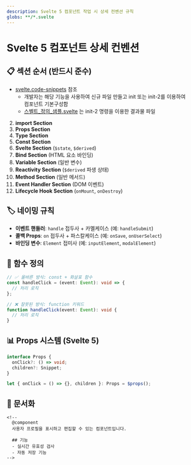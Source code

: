 ```yaml
---
description: Svelte 5 컴포넌트 작업 시 상세 컨벤션 규칙
globs: **/*.svelte
---
```


# Svelte 5 컴포넌트 상세 컨벤션

## 📋 섹션 순서 (반드시 준수)
- [svelte.code-snippets](.vscode/svelte.code-snippets) 참조
  - 개발자는 해당 기능을 사용하여 신규 파일 만들고 init 또는 init-2를 이용하여 컴포넌트 기본구성함
  - [스벨트_정의_샘플.svelte](.cursor/스벨트_정의_샘플.svelte) 는 init-2 명령을 이용한 결과물 파일


2. **import Section**
3. **Props Section** 
4. **Type Section**
5. **Const Section**
6. **Svelte Section** (`$state`, `$derived`)
7. **Bind Section** (HTML 요소 바인딩)
8. **Variable Section** (일반 변수)
9. **Reactivity Section** (`$derived` 파생 상태)
10. **Method Section** (일반 메서드)
11. **Event Handler Section** (DOM 이벤트)
12. **Lifecycle Hook Section** (`onMount`, `onDestroy`)

## 🏷️ 네이밍 규칙
- **이벤트 핸들러**: `handle` 접두사 + 카멜케이스 (예: `handleSubmit`)
- **콜백 Props**: `on` 접두사 + 파스칼케이스 (예: `onSave`, `onUserSelect`)
- **바인딩 변수**: `Element` 접미사 (예: `inputElement`, `modalElement`)

## 🔧 함수 정의
```typescript
// ✅ 올바른 방식: const + 화살표 함수
const handleClick = (event: Event): void => {
  // 처리 로직
};

// ❌ 잘못된 방식: function 키워드
function handleClick(event: Event): void {
  // 처리 로직
}
```

## 📊 Props 시스템 (Svelte 5)
```typescript
interface Props {
  onClick?: () => void;
  children?: Snippet;
}

let { onClick = () => {}, children }: Props = $props();
```


## 📝 문서화
```svelte
<!--
  @component
  사용자 프로필을 표시하고 편집할 수 있는 컴포넌트입니다.
  
  ## 기능
  - 실시간 유효성 검사
  - 자동 저장 기능
-->
```

